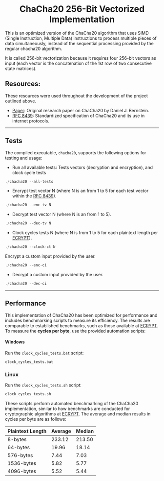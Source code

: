 <h1 align="center">ChaCha20 256-Bit Vectorized Implementation</h1>

This is an optimized version of the ChaCha20 algorithm that uses SIMD (Single Instruction, Multiple Data) instructions to process multiple pieces of data simultaneously, instead of the sequential processing provided by the regular chacha20 algorithm.

It is called 256-bit vectorization because it requires four 256-bit vectors as input (each vector is the concatenation of the 1st row of two consecutive state matrices).


<h2>Resources:</h2>

These resources were used throughout the development of the project outlined above.

- [Paper](https://eprint.iacr.org/2013/759.pdf): Original research paper on ChaCha20 by Daniel J. Bernstein.
- [RFC 8439](https://www.rfc-editor.org/rfc/rfc8439#section-2.1.1): Standardized specification of ChaCha20 and its use in internet protocols.

---

## Tests

The compiled executable, `chacha20`, supports the following options for testing and usage:

- Run all available tests: Tests vectors (decryption and encryption), and clock cycle tests
```c
./chacha20 --all-tests
````
- Encrypt test vector N (where N is an from 1 to 5 for each test vector within the [RFC 8439](https://www.rfc-editor.org/rfc/rfc8439#section-2.1.1)).
```c
./chacha20 --enc-tv N
```
- Decrypt test vector N (where N is an from 1 to 5).
```c
./chacha20 --dec-tv N
```
- Clock cycles tests N (where N is from 1 to 5 for each plaintext length per [ECRYPT](https://bench.cr.yp.to/results-stream/amd64-panther.html)).
```c
./chacha20 --clock-ct N
```
Encrypt a custom input provided by the user.
```c
./chacha20 --enc-ci
```
- Decrypt a custom input provided by the user.
```c
./chacha20 --dec-ci
```

---

## Performance

This implementation of ChaCha20 has been optimized for performance and includes benchmarking scripts to measure its efficiency. The results are comparable to established benchmarks, such as those available at [ECRYPT](https://bench.cr.yp.to/results-stream/amd64-panther.html).
To measure the **cycles per byte**, use the provided automation scripts:

#### Windows
Run the `clock_cycles_tests.bat` script:
```bash
clock_cycles_tests.bat
```

### Linux
Run the `clock_cycles_tests.sh` script:
```bash
clock_cycles_tests.sh
```
These scripts perform automated benchmarking of the ChaCha20 implementation, similar to how benchmarks are conducted for cryptographic algorithms at [ECRYPT](https://bench.cr.yp.to/results-stream/amd64-panther.html). The average and median results in cycles per byte are as follows:

| Plaintext Length | Average | Median |
|------------------|---------|--------|
| 8-bytes         | 233.12   | 213.50 |
| 64-bytes        | 19.96    | 18.14  |
| 576-bytes       | 7.44     | 7.03   |
| 1536-bytes      | 5.82     | 5.77   |
| 4096-bytes      | 5.52     | 5.44   |
